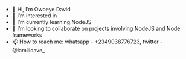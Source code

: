 - 👋 Hi, I’m Owoeye David
- 👀 I’m interested in 
- 🌱 I’m currently learning NodeJS
- 💞️ I’m looking to collaborate on projects involving NodeJS and Node frameworks
- 📫 How to reach me: whatsapp - +2349038776723, twitter - @Iamlildave_

<!---
Dave-Techover/Dave-Techover is a ✨ special ✨ repository because its `README.md` (this file) appears on your GitHub profile.
You can click the Preview link to take a look at your changes.
--->
